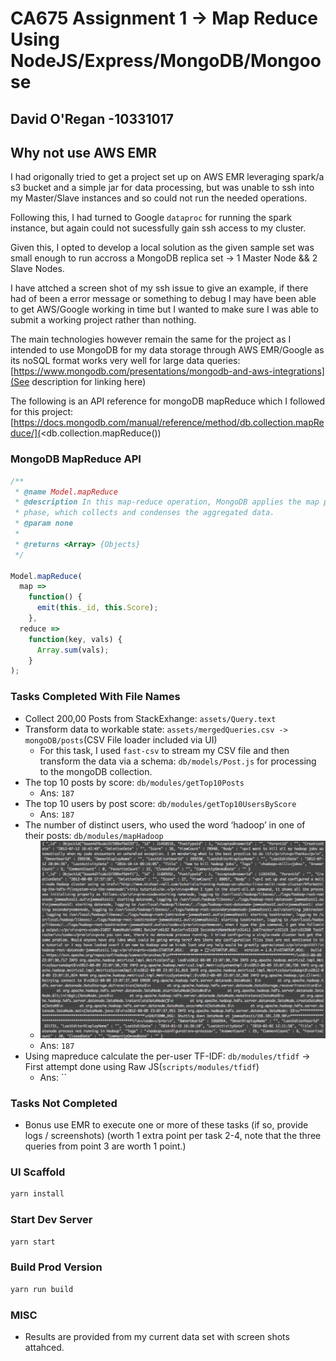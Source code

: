 # CA675 Assignment 1 -> Map Reduce Using NodeJS/Express/MongoDB/Mongoose

## David O'Regan -10331017

## Why not use AWS EMR

I had origonally tried to get a project set up on AWS EMR leveraging spark/a s3 bucket and a simple jar for data processing, but was unable to ssh into my Master/Slave instances and so could not run the needed operations.

Following this, I had turned to Google `dataproc` for running the spark instance, but again could not sucessfully gain ssh access to my cluster.

Given this, I opted to develop a local solution as the given sample set was small enough to run accross a MongoDB replica set -> 1 Master Node && 2 Slave Nodes.

I have attched a screen shot of my ssh issue to give an example, if there had of been a error message or something to debug I may have been able to get AWS/Google working in time but I wanted to make sure I was able to submit a working project rather than nothing.

The main technologies however remain the same for the project as I intended to use MongoDB for my data storage through AWS EMR/Google as its noSQL format works very well for large data queries: [https://www.mongodb.com/presentations/mongodb-and-aws-integrations](See description for linking here)

The following is an API reference for mongoDB mapReduce which I followed for this project: [https://docs.mongodb.com/manual/reference/method/db.collection.mapReduce/](<db.collection.mapReduce())

### MongoDB MapReduce API

```js
/**
 * @name Model.mapReduce
 * @description In this map-reduce operation, MongoDB applies the map phase to each input document (i.e. the documents in the collection that * match the query condition). The map function emits key-value pairs. For those keys that have multiple values, MongoDB applies the reduce
 * phase, which collects and condenses the aggregated data.
 * @param none
 *
 * @returns <Array> {Objects}
 */

Model.mapReduce(
  map =>
    function() {
      emit(this._id, this.Score);
    },
  reduce =>
    function(key, vals) {
      Array.sum(vals);
    }
);
```

### Tasks Completed With File Names

* Collect 200,00 Posts from StackExhange: `assets/Query.text`
* Transform data to workable state: `assets/mergedQueries.csv -> mongoDB/posts`(CSV File loader included via UI)
  * For this task, I used `fast-csv` to stream my CSV file and then transform the data via a schema: `db/models/Post.js` for processing to the mongoDB collection.
* The top 10 posts by score: `db/modules/getTop10Posts`
  * Ans: `187`
* The top 10 users by post score: `db/modules/getTop10UsersByScore`
  * Ans: `187`
* The number of distinct users, who used the word ‘hadoop’ in one of their posts: `db/modules/mapHadoop`
  * ![Hadoop term distinct users](/src/assets/img/getHadoopDistinctUsers.png "Hadoop term distinct users")
  * Ans: `187`
* Using mapreduce calculate the per-user TF-IDF: `db/modules/tfidf` -> First attempt done using Raw JS(`scripts/modules/tfidf`)
  * Ans: ``

### Tasks Not Completed

* Bonus use EMR to execute one or more of these tasks (if so, provide logs / screenshots) (worth 1 extra point per task 2-4, note that the three queries from point 3 are worth 1 point.)

### UI Scaffold

```bash
yarn install
```

### Start Dev Server

```bash
yarn start
```

### Build Prod Version

```bash
yarn run build
```

### MISC

* Results are provided from my current data set with screen shots attahced.
